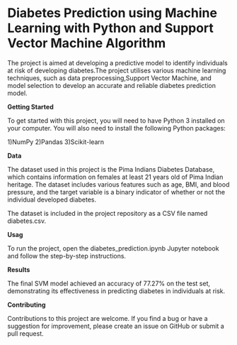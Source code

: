 # Diabetes Prediction using Machine Learning with Python and Support Vector Machine Algorithm
The project is aimed at developing a predictive model to identify individuals at risk of developing diabetes.The project utilises various machine learning techniques, such as data preprocessing,Support Vector Machine, and model selection to develop an accurate and reliable diabetes prediction model.

**Getting Started**

To get started with this project, you will need to have Python 3 installed on your computer.
You will also need to install the following Python packages:

1)NumPy
2)Pandas
3)Scikit-learn

**Data**

The dataset used in this project is the Pima Indians Diabetes Database, which contains information on females at least 21 years old of Pima Indian heritage. The dataset includes various features such as age, BMI, and blood pressure, and the target variable is a binary indicator of whether or not the individual developed diabetes.

The dataset is included in the project repository as a CSV file named diabetes.csv.

**Usag**

To run the project, open the diabetes_prediction.ipynb Jupyter notebook and follow the step-by-step instructions.

**Results**

The final SVM model achieved an accuracy of 77.27% on the test set, demonstrating its effectiveness in predicting diabetes in individuals at risk.

**Contributing**

Contributions to this project are welcome. If you find a bug or have a suggestion for improvement, please create an issue on GitHub or submit a pull request.
